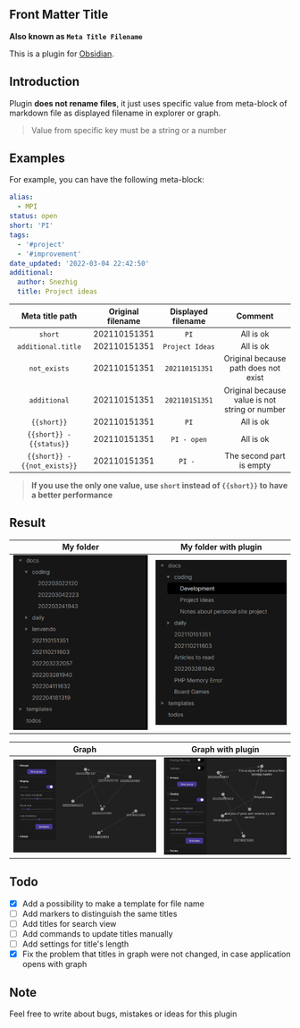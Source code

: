 ## Front Matter Title
__Also known as `Meta Title Filename`__

This is a plugin for [Obsidian](https://obsidian.md).

## Introduction

Plugin **does not rename files**,
it just uses specific value from meta-block of markdown file as displayed filename in explorer or graph.

> Value from specific key must be a string or a number

## Examples

For example, you can have the following meta-block:

```yaml
alias:
  - MPI
status: open
short: 'PI'
tags:
  - '#project'
  - '#improvement'
date_updated: '2022-03-04 22:42:50'
additional:
  author: Snezhig
  title: Project ideas
```

|       Meta title path        | Original filename | Displayed filename |                    Comment                     |
|:----------------------------:|:-----------------:|:------------------:|:----------------------------------------------:|
|           `short`            |   202110151351    |        `PI`        |                   All is ok                    |
|      `additional.title`      |   202110151351    |  `Project Ideas`   |                   All is ok                    |
|         `not_exists`         |   202110151351    |   `202110151351`   |      Original because path does not exist      |
|         `additional`         |   202110151351    |   `202110151351`   | Original because value is not string or number |
|         `{{short}}`          |   202110151351    |        `PI`        |                   All is ok                    |
|   `{{short}} - {{status}}`   |   202110151351    |    `PI - open`     |                   All is ok                    |
| `{{short}} - {{not_exists}}` |   202110151351    |      `PI - `       |            The second part is empty            |

> **If you use the only one value, use `short` instead of `{{short}}` to have a better performance**

## Result

|                My folder                 |               My folder with plugin                |
|:----------------------------------------:|:--------------------------------------------------:|
| ![](./github/images/Common%20Folder.png) | ![](./github/images/Structure%20with%20plugin.png) |

|                  Graph                  |               Graph with plugin                |
|:---------------------------------------:|:----------------------------------------------:|
| ![](./github/images/Common%20graph.png) | ![](./github/images/Graph%20with%20plugin.png) |

## Todo

* [x] Add a possibility to make a template for file name
* [ ] Add markers to distinguish the same titles
* [ ] Add titles for search view
* [ ] Add commands to update titles manually
* [ ] Add settings for title's length
* [x] Fix the problem that titles in graph were not changed, in case application opens with graph

## Note

Feel free to write about bugs, mistakes or ideas for this plugin
